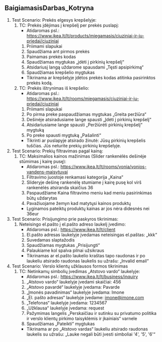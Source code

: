 ﻿## BaigiamasisDarbas_Kotryna
1. Test Scenario: Prekės elgesys krepšelyje:
    1. TC: Prekės įdėjimas į krepšelį per prekės puslapį:
        - Atidaromas psl.: https://www.ikea.lt/lt/products/miegamasis/ciuziniai-ir-ju-priedai/ciuziniai
        1. Priimami slapukai
        2. Spaudžiama ant pirmos prekės 
        3. Paimamas prekės kodas
        4. Spaudžiamas mygtukas „įdėti į pirkinių krepšelį“
        5. Atsidariusį langą uždarome spausdami „Tęsti apsipirkimą“
        6. Spaudžiamas krepšelio mygtukas
        - Tikrinama ar krepšelyje įdėtos prekės kodas atitinka pasirinktos prekės kodą.
    2. TC: Prekės ištrynimas iš krepšelio:
        - Atidaromas psl.: https://www.ikea.lt/lt/rooms/miegamasis/ciuziniai-ir-ju-priedai/ciuziniai
        1. Priimami slapukai
        2. Po pirma preke paspaudžiamas mygtukas „Greita peržiūra“
        3. Dešinėje atsiradusiame lange spausti „Įdėti į pirkinių krepšelį“
        4. Atsidariusiame lange spausti „Peržiūrėti pirkinių krepšelį“ mygtuką
        5. Po preke spausti mygtuką „Pašalinti“
        - Tikrinti ar puslapyje atsirado žinutė: Jūsų pirkinių krepšelis tuščias. Jūs neturite prekių pirkinių krepšelyje.
2. Test Scenario: Prekių filtravimas pagal kainą:
    1. TC: Maksimalios kainos mažinimas (Slider rankenėlės dešinėje stūmimas į kairę pusę):
        - Atidaromas psl.: https://www.ikea.lt/lt/rooms/vonia/vonios-vandens-maisytuvai
        1. Filtravimo juostoje renkamasi kategorija „Kaina“
        2. Slideryje dešinę rankenėlę stumiame į kairę pusę kol virš rankenėlės atsiranda skaičius 36
        3. Paspaudžiame Kaina filtravimo meniu kad meniu pasirinkimas būtų uždarytas
        4. Pavažiuojame žemyn kad matytųsi kainos produktų
        - Lyginamos pateiktų produktų kainas ar jos nėra didesnės nei 36eur
3. Test Scenario: Prisijungimo prie paskyros tikrinimas:
    1. Neteisingo el.pašto į el.pašto adreso laukelį įvedimo:
        - Atidaromas psl.: https://www.ikea.lt/lt/client
        1. El.pašto adresas laukelyje įvedamas neteisingas el.paštas: „kkk“
        2. Suvedamas slaptažodis
        3. Spaudžiamas mygtukas „Prisijungti“
        4. Palaukiame kol spalva pilnai užsikraus
        - Tikrinamas ar el.pašto laukelio kraštas tapo raudonas ir po laukeliu atsirado raudonas laukelis su užrašu: „Invalid email“
4. Test Scenario: Verslo klientų užklausos formos tikrinimas
    1. TC: Netinkamų simbolių įvedimas „Atstovo vardo“ laukelyje:
        - Atidaromas psl.: https://www.ikea.lt/lt/business/inquiry
        1. „Atstovo vardo“ laukelyje įvedami skaičiai: 456
        2. „Atstovo pavardė“ laukelyje įvedama: Pavarde
        3. „Įmonės pavadinimas“ laukelyje įvedama: Imone
        4. „El. pašto adresas“ laukelyje įvedame: imone@imone.com
        5. „Telefonas“ laukelyje įvedama: 1234567
        6. „Užklausa“ laukelyje įvedama: request
        7. Pažymimas langelis „Perskaičiau ir sutinku su privatumo politika ir verslo klientų pirkimo taisyklėmis ir įkainiais“ varnele
        8. Spaudžiamas „Pateikti“ mygtukas
        - Tikrinama ar po „Atstovo vardas“ laukeliu atsirado raudonas laukelis su užrašu: „Lauke negali būti įvesti simboliai '4', '5', '6'“ 
